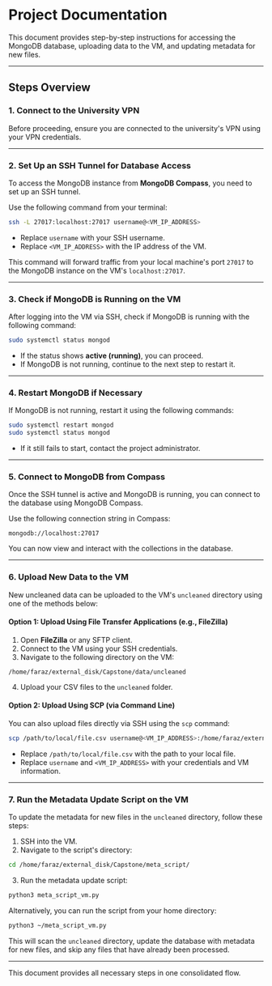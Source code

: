 # Project Documentation

This document provides step-by-step instructions for accessing the MongoDB database, uploading data to the VM, and updating metadata for new files.

---

## Steps Overview

### 1. Connect to the University VPN
Before proceeding, ensure you are connected to the university's VPN using your VPN credentials.

---

### 2. Set Up an SSH Tunnel for Database Access
To access the MongoDB instance from **MongoDB Compass**, you need to set up an SSH tunnel.

Use the following command from your terminal:

```bash
ssh -L 27017:localhost:27017 username@<VM_IP_ADDRESS>
```
- Replace `username` with your SSH username.
- Replace `<VM_IP_ADDRESS>` with the IP address of the VM.

This command will forward traffic from your local machine's port `27017` to the MongoDB instance on the VM's `localhost:27017`.

---

### 3. Check if MongoDB is Running on the VM
After logging into the VM via SSH, check if MongoDB is running with the following command:

```bash
sudo systemctl status mongod
```
- If the status shows **active (running)**, you can proceed.
- If MongoDB is not running, continue to the next step to restart it.

---

### 4. Restart MongoDB if Necessary
If MongoDB is not running, restart it using the following commands:

```bash
sudo systemctl restart mongod
sudo systemctl status mongod
```
- If it still fails to start, contact the project administrator.

---

### 5. Connect to MongoDB from Compass
Once the SSH tunnel is active and MongoDB is running, you can connect to the database using MongoDB Compass.

Use the following connection string in Compass:

```mongodb
mongodb://localhost:27017
```
You can now view and interact with the collections in the database.

---

### 6. Upload New Data to the VM
New uncleaned data can be uploaded to the VM's `uncleaned` directory using one of the methods below:

#### Option 1: Upload Using File Transfer Applications (e.g., FileZilla)
1. Open **FileZilla** or any SFTP client.
2. Connect to the VM using your SSH credentials.
3. Navigate to the following directory on the VM:

```text
/home/faraz/external_disk/Capstone/data/uncleaned
```
4. Upload your CSV files to the `uncleaned` folder.

#### Option 2: Upload Using SCP (via Command Line)
You can also upload files directly via SSH using the `scp` command:

```bash
scp /path/to/local/file.csv username@<VM_IP_ADDRESS>:/home/faraz/external_disk/Capstone/data/uncleaned/
```
- Replace `/path/to/local/file.csv` with the path to your local file.
- Replace `username` and `<VM_IP_ADDRESS>` with your credentials and VM information.

---

### 7. Run the Metadata Update Script on the VM
To update the metadata for new files in the `uncleaned` directory, follow these steps:

1. SSH into the VM.
2. Navigate to the script's directory:

```bash
cd /home/faraz/external_disk/Capstone/meta_script/
```
3. Run the metadata update script:

```bash
python3 meta_script_vm.py
```

Alternatively, you can run the script from your home directory:

```bash
python3 ~/meta_script_vm.py
```

This will scan the `uncleaned` directory, update the database with metadata for new files, and skip any files that have already been processed.

---

This document provides all necessary steps in one consolidated flow.

